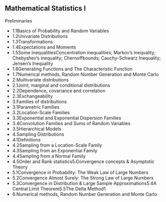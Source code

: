 ## Mathematical Statistics I

Preliminaries
- 1.1Basics of Probability and Random Variables
- 1.2Univariate Distributions
- 1.3Transformations
- 1.4Expectations and Moments
- 1.5Some InequalitiesConcentration inequalities; Markov’s inequality; Chebyshev’s inequality; Chernoffbounds; Cauchy-Schwarz Inequality; Jensen’s Inequality
- 1.6Generating Functions and The Characteristic Function
- 1.7Numerical methods, Random Number Generation and Monte Carlo
- 2.Multivariate distributions
- 2.1Joint, marginal and conditional distributions
- 2.2Dependence, covariance and correlation
- 2.3Exchangeability
- 3.Families of distributions
- 3.1Parametric Families
- 3.2Location-Scale Families
- 3.3Exponential and Exponential Dispersion Families
- 3.4Convolution Families and Sums of Random Variables
- 3.5Hierarchical Models
- 4.Sampling Distributions
- 4.1Definitions
- 4.2Sampling from a Location-Scale Family
- 4.3Sampling from an Exponential Family
- 4.4Sampling from a Normal Family
- 4.5Order and Rank statistics5.Convergence concepts & Asymptotic Theory
- 5.1Convergence in Probability: The Weak Law of Large Numbers
- 5.2Convergence Almost Surely: The Strong Law of Large Numbers
- 5.3Convergence in Distribution & Large Sample Approximations5.4A Central Limit Theorem5.5The Delta Method1
- 6.Numerical methods, Random Number Generation and Monte Carlo

